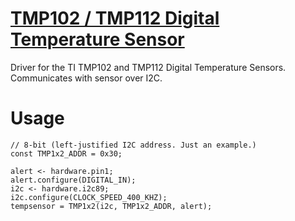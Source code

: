 [TMP102 / TMP112 Digital Temperature Sensor](http://www.ti.com.cn/cn/lit/ds/symlink/tmp102.pdf)
==============
Driver for the TI TMP102 and TMP112 Digital Temperature Sensors. Communicates with sensor over I2C.


Usage
===================================

```
// 8-bit (left-justified I2C address. Just an example.)
const TMP1x2_ADDR = 0x30;

alert <- hardware.pin1;
alert.configure(DIGITAL_IN);
i2c <- hardware.i2c89;
i2c.configure(CLOCK_SPEED_400_KHZ);
tempsensor = TMP1x2(i2c, TMP1x2_ADDR, alert);
```